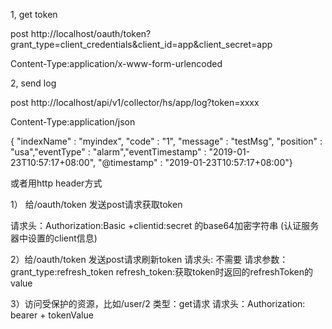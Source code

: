 1, get token

post http://localhost/oauth/token?grant_type=client_credentials&client_id=app&client_secret=app

Content-Type:application/x-www-form-urlencoded
 
2, send log

post http://localhost/api/v1/collector/hs/app/log?token=xxxx


Content-Type:application/json

{ "indexName" : "myindex",     "code" : "1",          "message" : "testMsg",          "position" : "usa","eventType" : "alarm","eventTimestamp" : "2019-01-23T10:57:17+08:00",          "@timestamp" : "2019-01-23T10:57:17+08:00"}

或者用http header方式

1） 给/oauth/token 发送post请求获取token

请求头：Authorization:Basic +clientid:secret 的base64加密字符串 (认证服务器中设置的client信息)

2）给/oauth/token 发送post请求刷新token
请求头: 不需要
请求参数：
grant_type:refresh_token
refresh_token:获取token时返回的refreshToken的value

3）访问受保护的资源，比如/user/2
类型：get请求
请求头：Authorization: bearer + tokenValue


